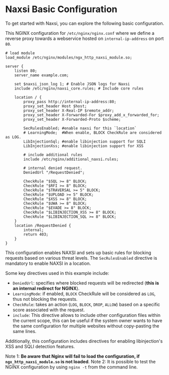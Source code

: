 # **Naxsi Basic Configuration**

To get started with Naxsi, you can explore the following basic configuration.

This NGINX configuration for `/etc/nginx/nginx.conf` where we define a reverse proxy towards a webservice hosted on `internal-ip-address` on port `80`.

```
# load module
load_module /etc/nginx/modules/ngx_http_naxsi_module.so;

server {
	listen 80;
	server_name example.com;

	set $naxsi_json_log 1; # Enable JSON logs for Naxsi
	include /etc/nginx/naxsi_core.rules; # Include core rules

	location / {
		proxy_pass http://internal-ip-address:80;
		proxy_set_header Host $host;
		proxy_set_header X-Real-IP $remote_addr;
		proxy_set_header X-Forwarded-For $proxy_add_x_forwarded_for;
		proxy_set_header X-Forwarded-Proto $scheme;

		SecRulesEnabled; #enable naxsi for this `location`
		# LearningMode;  #When enable, BLOCK CheckRule are considered as LOG.
		LibInjectionSql; #enable libinjection support for SQLI
		LibInjectionXss; #enable libinjection support for XSS

		# include additional rules
		include /etc/nginx/additional_naxsi.rules;

		# internal denied request.
		DeniedUrl "/RequestDenied";

		CheckRule "$SQL >= 8" BLOCK;
		CheckRule "$RFI >= 8" BLOCK;
		CheckRule "$TRAVERSAL >= 5" BLOCK;
		CheckRule "$UPLOAD >= 5" BLOCK;
		CheckRule "$XSS >= 8" BLOCK;
		CheckRule "$UWA >= 8" BLOCK;
		CheckRule "$EVADE >= 8" BLOCK;
		CheckRule "$LIBINJECTION_XSS >= 8" BLOCK;
		CheckRule "$LIBINJECTION_SQL >= 8" BLOCK;
	}
	location /RequestDenied {
		internal;
		return 403;
	}
}
```

This configuration enables NAXSI and sets up basic rules for blocking requests based on various threat levels. The `SecRulesEnabled` directive is mandatory to enable NAXSI in a location.

Some key directives used in this example include:

* `DeniedUrl`: specifies where blocked requests will be redirected (**this is an internal redirect for NGINX**).
* `LearningMode`: if enabled, `BLOCK` CheckRule will be considered as `LOG`, thus not blocking the requests.
* `CheckRule`: takes an action (`LOG`, `BLOCK`, `DROP`, `ALLOW`) based on a specific score associated with the request.
* `include`: This directive allows to include other configuration files within the current scope, this can be useful if the system owner wants to have the same configuration for multiple websites without copy-pasting the same lines.

Additionally, this configuration includes directives for enabling libinjection's XSS and SQLI detection features.

Note 1: **Be aware that Nginx will fail to load the configuration, if `ngx_http_naxsi_module.so` is not loaded**.
Note 2: It is possible to test the NGINX configuration by using `nginx -t` from the command line.